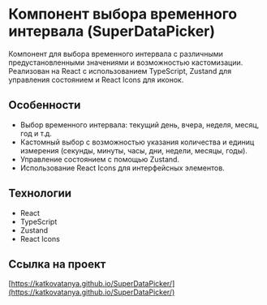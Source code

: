 # Компонент выбора временного интервала (SuperDataPicker)

Компонент для выбора временного интервала с различными предустановленными значениями и возможностью кастомизации. Реализован на React с использованием TypeScript, Zustand для управления состоянием и React Icons для иконок.

## Особенности

- Выбор временного интервала: текущий день, вчера, неделя, месяц, год и т.д.
- Кастомный выбор с возможностью указания количества и единиц измерения (секунды, минуты, часы, дни, недели, месяцы, годы).
- Управление состоянием с помощью Zustand.
- Использование React Icons для интерфейсных элементов.

## Технологии

- React
- TypeScript
- Zustand
- React Icons

## Ссылка на проект

[https://katkovatanya.github.io/SuperDataPicker/](https://katkovatanya.github.io/SuperDataPicker/)
